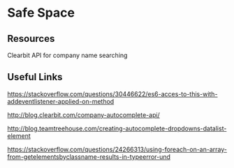 # Safe Space

## Resources

Clearbit API for company name searching

## Useful Links

https://stackoverflow.com/questions/30446622/es6-acces-to-this-with-addeventlistener-applied-on-method

http://blog.clearbit.com/company-autocomplete-api/

http://blog.teamtreehouse.com/creating-autocomplete-dropdowns-datalist-element

https://stackoverflow.com/questions/24266313/using-foreach-on-an-array-from-getelementsbyclassname-results-in-typeerror-und
